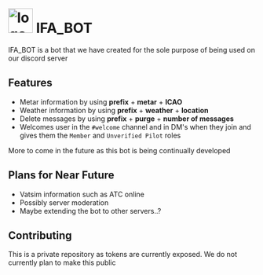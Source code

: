 # <img src="https://infiniteairways.xyz/inifnity1black.png" alt="logo" width="50"/> IFA_BOT 
 
IFA_BOT is a bot that we have created for the sole purpose of being used on our discord server

## Features
* Metar information by using **prefix** + **metar** + **ICAO**
* Weather information by using **prefix** + **weather** + **location**
* Delete messages by using **prefix** + **purge** + **number of messages**
* Welcomes user in the ```#welcome``` channel and in DM's when they join and gives them the ```Member``` and ```Unverified Pilot``` roles

More to come in the future as this bot is being continually developed

## Plans for Near Future
* Vatsim information such as ATC online
* Possibly server moderation
* Maybe extending the bot to other servers..?

## Contributing
This is a private repository as tokens are currently exposed. We do not currently plan to make this public
